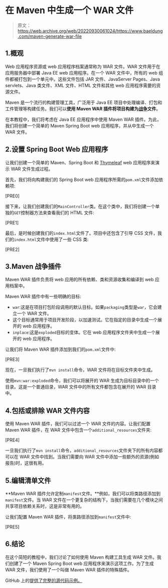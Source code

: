 # 在 Maven 中生成一个 WAR 文件

> 原文：<https://web.archive.org/web/20220930061024/https://www.baeldung.com/maven-generate-war-file>

## 1.概观

Web 应用程序资源或 web 应用程序档案通常称为 WAR 文件。WAR 文件用于在应用服务器中部署 Java EE web 应用程序。在一个 WAR 文件中，所有的 web 组件都被打包到一个单元中。这些文件包括 JAR 文件、JavaServer Pages、Java servlets、Java 类文件、XML 文件、HTML 文件和其他 web 应用程序需要的资源文件。

Maven 是一个流行的构建管理工具，广泛用于 Java EE 项目中处理编译、打包和工件管理等构建任务。我们可以**使用 Maven WAR 插件将项目构建为[战争](/web/20221208143856/https://www.baeldung.com/java-jar-war-packaging#war)文件**。

在本教程中，我们将考虑在 Java EE 应用程序中使用 Maven WAR 插件。为此，我们将创建一个简单的 Maven Spring Boot web 应用程序，并从中生成一个 WAR 文件。

## 2.设置 Spring Boot Web 应用程序

让我们创建一个简单的 Maven、Spring Boot 和 [Thymeleaf](/web/20221208143856/https://www.baeldung.com/thymeleaf-in-spring-mvc) web 应用程序来演示 WAR 文件生成过程。

首先，我们将向构建我们的 Spring Boot web 应用程序所需的`pom.xml`文件添加依赖项:

[PRE0]

接下来，让我们创建我们的`MainController`类。在这个类中，我们将创建一个单独的`GET`控制器方法来查看我们的 HTML 文件:

[PRE1]

最后，是时候创建我们的`index.html`文件了。项目中还包含了引导 CSS 文件，我们的`index.html`文件中使用了一些 CSS 类:

[PRE2]

## 3.Maven 战争插件

Maven WAR 插件负责将 web 应用的所有依赖、类和资源收集和编译到 web 应用档案中。

Maven WAR 插件中有一些明确的目标:

*   `war`:这是在项目打包阶段调用的默认目标。如果`packaging`类型是`war`，它会建立一个 WAR 文件。
*   这个目标通常用于项目开发阶段，以加速测试。它在指定的目录中生成一个展开的 web 应用程序。
*   `inplace`:这是`exploded`目标的变体。它在 web 应用程序文件夹中生成一个展开的 web 应用程序。

让我们将 Maven WAR 插件添加到我们的`pom.xml`文件中:

[PRE3]

现在，一旦我们执行了`mvn install`命令，WAR 文件将在目标文件夹中生成。

使用`mvn:war:exploded`命令，我们可以将展开的 WAR 生成为目标目录中的一个目录。这是一个普通目录，WAR 文件中的所有文件都包含在展开的 WAR 目录中。

## 4.包括或排除 WAR 文件内容

使用 Maven WAR 插件，我们可以过滤一个 WAR 文件的内容。让我们配置 Maven WAR 插件，在 WAR 文件中包含一个`additional_resources`文件夹:

[PRE4]

一旦我们执行了`mvn install`命令，`additional_resources`文件夹下的所有内容都可以在 WAR 文件中找到。当我们需要向 WAR 文件中添加一些额外的资源(例如报告)时，这很有用。

## 5.编辑清单文件

**Maven WAR 插件允许定制`manifest`文件。**例如，我们可以将类路径添加到`manifest`文件。当 WAR 文件在一个更复杂的结构下，当我们需要在几个模块之间共享项目依赖关系时，这是非常有用的。

让我们配置 Maven WAR 插件，将类路径添加到`manifest`文件中:

[PRE5]

## 6.结论

在这个简短的教程中，我们讨论了如何使用 Maven 构建工具生成 WAR 文件。我们创建了一个 Maven Spring Boot web 应用程序来演示这项工作。为了生成 WAR 文件，我们使用了一个叫做 Maven WAR 插件的特殊插件。

GitHub 上的[提供了完整的源代码示例。](https://web.archive.org/web/20221208143856/https://github.com/eugenp/tutorials/tree/master/maven-modules/maven-generate-war)